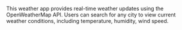 This weather app provides real-time weather updates using the OpenWeatherMap API. Users can search for any city to view current weather conditions, including temperature, humidity, wind speed.
